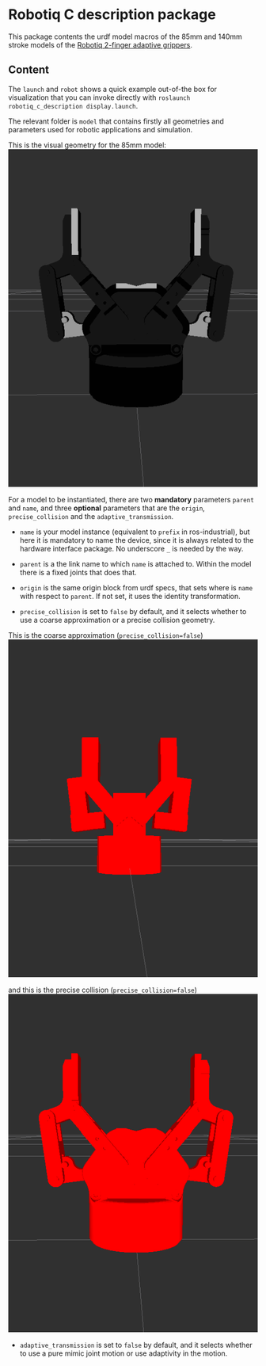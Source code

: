 # Robotiq C description package

This package contents the urdf model macros of the 85mm and 140mm stroke models of the [Robotiq 2-finger adaptive grippers](http://robotiq.com/products/adaptive-robot-gripper/).

## Content

The `launch` and `robot` shows a quick example out-of-the box for visualization that you can invoke directly with `roslaunch robotiq_c_description display.launch`.

The relevant folder is `model` that contains firstly all geometries and parameters used for robotic applications and simulation. 

This is the visual geometry for the 85mm model:
![85mm](media/visual.png)

For a model to be instantiated, there are two __mandatory__ parameters `parent` and `name`, and three __optional__ parameters that are the `origin`, `precise_collision` and the `adaptive_transmission`.

- `name` is your model instance (equivalent to `prefix` in ros-industrial), but here it is mandatory to name the device, since it is always related to the hardware interface package. No underscore `_` is needed by the way.

- `parent` is a the link name to which `name` is attached to. Within the model there is a fixed joints that does that.

- `origin` is the same origin block from urdf specs, that sets where is `name` with respect to `parent`. If not set, it uses the identity transformation.

- `precise_collision` is set to `false` by default, and it selects whether to use a coarse approximation or a precise collision geometry.

This is the coarse approximation (`precise_collision=false`)
![coarse](media/coarse_collision.png)

and this is the precise collision (`precise_collision=false`)
![precise](media/precise_collision.png)

- `adaptive_transmission` is set to `false` by default, and it selects whether to use a pure mimic joint motion or use adaptivity in the motion.

